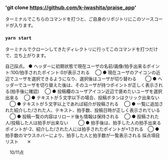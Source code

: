 ### 'git clone https://github.com/k-iwashita/praise_app'

ターミナルでこちらのコマンドを打つと、ご自身のリポジトリにこのソースコードが入ります。

### `yarn start`

ターミナルでクローンしてきたディレクトリに行ってこのコマンドを打つだけで、立ち上がります。



自己採点。
● ヘッダーに初期状態で現在ユーザの名前/画像/拍手出来るポイント:100/拍手されたポイント:0が表示される 　◯
● 現在ユーザのアイコンの近辺でユーザを選択できるようになり、選択後はユーザが切り替わる　　◯
● ヘッダーでユーザを切り替えた後は、そのユーザが持つポイントが正しく表示される(拍手後に確認) 　◯
● 投稿欄のユーザアイコン近辺で褒めたいユーザを選択出来る 　◯
● テキストが５文字以下の場合、投稿ボタンはクリック出来ない 　◯
● テキストが５文字以上であれば紹介が投稿される 　◯
● 一覧に追加された紹介した/された人、テキスト、拍手数、投稿日時が正しく表示されている 　◯
● 投稿一覧の内容はリロード後も情報は保持される 　◯
● 投稿された人/投稿した人は拍手が出来ない 　　◯
● 拍手後は、拍手した人の拍手出来るポイントが-2、紹介した/された人には拍手されたポイントが+1される　◯
● 拍手数のマウスホバーにより、拍手した人と拍手数が一覧表示される 採点項目リスト　　✕

　10/11点
　

